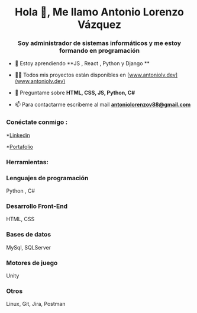 <h1 align="center">Hola 👋, Me llamo Antonio Lorenzo Vázquez</h1>
<h3 align="center">Soy administrador de sistemas informáticos y me estoy formando en programación</h3>

- 🌱 Estoy aprendiendo **JS , React , Python y Django **

- 👨‍💻 Todos mis proyectos están disponibles en [www.antoniolv.dev](www.antoniolv.dev)

- 💬 Preguntame sobre **HTML, CSS, JS, Python, C#**

- 📫 Para contactarme escríbeme al mail **antoniolorenzov88@gmail.com**

<h3 align="left">Conéctate conmigo :</h3>
<p align="izquierda">
  
*[Linkedin](https://www.linkedin.com/in/antoniolv88)
  
*[Portafolio](https://antoniolv.dev)


<h3 alinear="izquierda">Herramientas:</h3>

<h3 align="izquierda">Lenguajes de programación</h3>

Python , C#


<h3 align="izquierda">Desarrollo Front-End</h3>

HTML, CSS

<h3 align="izquierda">Bases de datos</h3>

MySql, SQLServer


<h3 align="izquierda">Motores de juego</h3>

Unity

<h3 align="izquierda">Otros</h3>

Linux, Git, Jira, Postman




